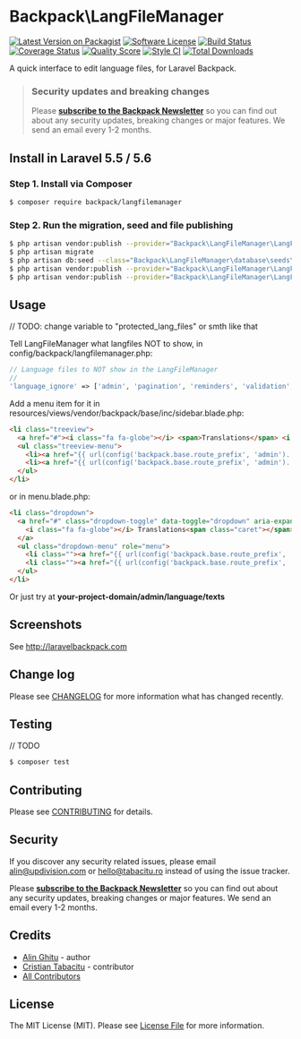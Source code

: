 # Backpack\LangFileManager

[![Latest Version on Packagist][ico-version]][link-packagist]
[![Software License][ico-license]](LICENSE.md)
[![Build Status](https://img.shields.io/travis/Laravel-Backpack/langfilemanager/master.svg?style=flat-square)](https://travis-ci.org/Laravel-Backpack/langfilemanager)
[![Coverage Status][ico-scrutinizer]][link-scrutinizer]
[![Quality Score][ico-code-quality]][link-code-quality]
[![Style CI](https://styleci.io/repos/53691643/shield)](https://styleci.io/repos/53691643)
[![Total Downloads][ico-downloads]][link-downloads]

A quick interface to edit language files, for Laravel Backpack.

> ### Security updates and breaking changes
> Please **[subscribe to the Backpack Newsletter](http://backpackforlaravel.com/newsletter)** so you can find out about any security updates, breaking changes or major features. We send an email every 1-2 months.

## Install in Laravel 5.5 / 5.6

### Step 1. Install via Composer

``` bash
$ composer require backpack/langfilemanager
```

### Step 2. Run the migration, seed and file publishing

``` bash
$ php artisan vendor:publish --provider="Backpack\LangFileManager\LangFileManagerServiceProvider" --tag="migrations" #publish the migration file
$ php artisan migrate
$ php artisan db:seed --class="Backpack\LangFileManager\database\seeds\LanguageTableSeeder"
$ php artisan vendor:publish --provider="Backpack\LangFileManager\LangFileManagerServiceProvider" --tag="config" #publish the config file
$ php artisan vendor:publish --provider="Backpack\LangFileManager\LangFileManagerServiceProvider" --tag="lang" #publish the lang files
```


## Usage

// TODO: change variable to "protected_lang_files" or smth like that

Tell LangFileManager what langfiles NOT to show, in config/backpack/langfilemanager.php:

``` php
// Language files to NOT show in the LangFileManager
//
'language_ignore' => ['admin', 'pagination', 'reminders', 'validation', 'log', 'crud'],
```

Add a menu item for it in resources/views/vendor/backpack/base/inc/sidebar.blade.php:

```html
<li class="treeview">
  <a href="#"><i class="fa fa-globe"></i> <span>Translations</span> <i class="fa fa-angle-left pull-right"></i></a>
  <ul class="treeview-menu">
    <li><a href="{{ url(config('backpack.base.route_prefix', 'admin').'/language') }}"><i class="fa fa-flag-checkered"></i> Languages</a></li>
    <li><a href="{{ url(config('backpack.base.route_prefix', 'admin').'/language/texts') }}"><i class="fa fa-language"></i> Site texts</a></li>
  </ul>
</li>
```

or in menu.blade.php:
```html
<li class="dropdown">
  <a href="#" class="dropdown-toggle" data-toggle="dropdown" aria-expanded="true">
    <i class="fa fa-globe"></i> Translations<span class="caret"></span>
  </a>
  <ul class="dropdown-menu" role="menu">
    <li class=""><a href="{{ url(config('backpack.base.route_prefix', 'admin').'/language') }}"><i class="fa fa-flag-checkered"></i> Languages</a></li>
    <li class=""><a href="{{ url(config('backpack.base.route_prefix', 'admin').'/language/texts') }}"><i class="fa fa-language"></i> Site texts</a></li>
  </ul>
</li>
```

Or just try at **your-project-domain/admin/language/texts**

## Screenshots

See http://laravelbackpack.com

## Change log

Please see [CHANGELOG](CHANGELOG.md) for more information what has changed recently.


## Testing

// TODO

``` bash
$ composer test
```


## Contributing

Please see [CONTRIBUTING](CONTRIBUTING.md) for details.


## Security

If you discover any security related issues, please email alin@updivision.com or hello@tabacitu.ro instead of using the issue tracker.

Please **[subscribe to the Backpack Newsletter](http://backpackforlaravel.com/newsletter)** so you can find out about any security updates, breaking changes or major features. We send an email every 1-2 months.

## Credits

- [Alin Ghitu][link-author] - author
- [Cristian Tabacitu][link-author-2] - contributor
- [All Contributors][link-contributors]


## License

The MIT License (MIT). Please see [License File](LICENSE.md) for more information.

[ico-version]: https://img.shields.io/packagist/v/backpack/langfilemanager.svg?style=flat-square
[ico-license]: https://img.shields.io/badge/license-MIT-brightgreen.svg?style=flat-square
[ico-travis]: https://img.shields.io/travis/laravel-backpack/langfilemanager/master.svg?style=flat-square
[ico-scrutinizer]: https://img.shields.io/scrutinizer/coverage/g/laravel-backpack/langfilemanager.svg?style=flat-square
[ico-code-quality]: https://img.shields.io/scrutinizer/g/laravel-backpack/langfilemanager.svg?style=flat-square
[ico-downloads]: https://img.shields.io/packagist/dt/backpack/langfilemanager.svg?style=flat-square

[link-packagist]: https://packagist.org/packages/backpack/langfilemanager
[link-travis]: https://travis-ci.org/laravel-backpack/langfilemanager
[link-scrutinizer]: https://scrutinizer-ci.com/g/laravel-backpack/langfilemanager/code-structure
[link-code-quality]: https://scrutinizer-ci.com/g/laravel-backpack/langfilemanager
[link-downloads]: https://packagist.org/packages/backpack/langfilemanager
[link-author]: https://github.com/ghitu
[link-author-2]: http://tabacitu.ro
[link-contributors]: ../../contributors
